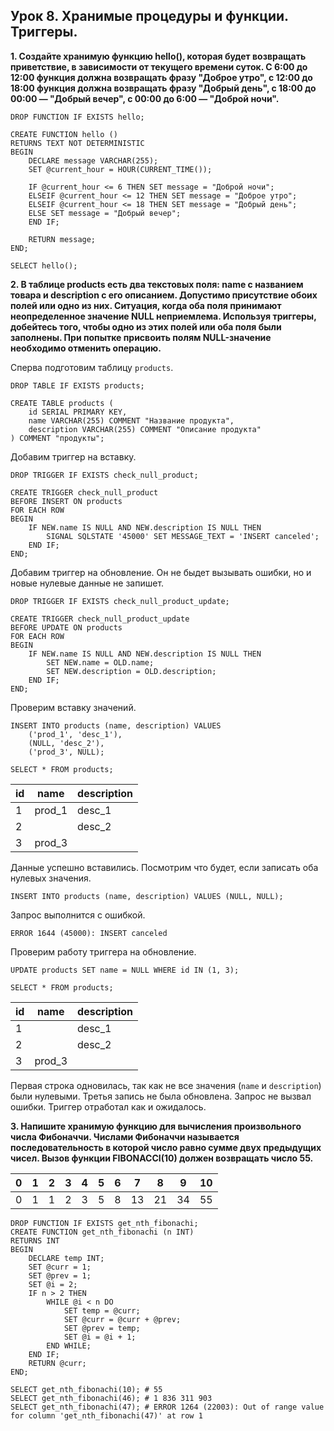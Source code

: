 ## Урок 8. Хранимые процедуры и функции. Триггеры.

**1. Создайте хранимую функцию hello(), которая будет возвращать приветствие, в зависимости от текущего времени суток. С 6:00 до 12:00 функция должна возвращать фразу "Доброе утро", с 12:00 до 18:00 функция должна возвращать фразу "Добрый день", с 18:00 до 00:00 — "Добрый вечер", с 00:00 до 6:00 — "Доброй ночи".**

```mysql
DROP FUNCTION IF EXISTS hello;

CREATE FUNCTION hello ()
RETURNS TEXT NOT DETERMINISTIC
BEGIN
	DECLARE message VARCHAR(255);
	SET @current_hour = HOUR(CURRENT_TIME());

	IF @current_hour <= 6 THEN SET message = "Доброй ночи";
	ELSEIF @current_hour <= 12 THEN SET message = "Доброе утро";
	ELSEIF @current_hour <= 18 THEN SET message = "Добрый день";
	ELSE SET message = "Добрый вечер";
	END IF;

	RETURN message;
END;

SELECT hello();
```

**2. В таблице products есть два текстовых поля: name с названием товара и description с его описанием. Допустимо присутствие обоих полей или одно из них. Ситуация, когда оба поля принимают неопределенное значение NULL неприемлема. Используя триггеры, добейтесь того, чтобы одно из этих полей или оба поля были заполнены. При попытке присвоить полям NULL-значение необходимо отменить операцию.**

Сперва подготовим таблицу `products`.

```mysql
DROP TABLE IF EXISTS products;

CREATE TABLE products (
	id SERIAL PRIMARY KEY,
	name VARCHAR(255) COMMENT "Название продукта",
	description VARCHAR(255) COMMENT "Описание продукта"
) COMMENT "продукты";
```

Добавим триггер на вставку.

```mysql
DROP TRIGGER IF EXISTS check_null_product;

CREATE TRIGGER check_null_product
BEFORE INSERT ON products
FOR EACH ROW
BEGIN
	IF NEW.name IS NULL AND NEW.description IS NULL THEN
		SIGNAL SQLSTATE '45000' SET MESSAGE_TEXT = 'INSERT canceled';
	END IF;
END;
```

Добавим триггер на обновление. Он не быдет вызывать ошибки, но и новые нулевые данные не запишет.

```mysql
DROP TRIGGER IF EXISTS check_null_product_update;

CREATE TRIGGER check_null_product_update
BEFORE UPDATE ON products
FOR EACH ROW
BEGIN
	IF NEW.name IS NULL AND NEW.description IS NULL THEN
		SET NEW.name = OLD.name;
		SET NEW.description = OLD.description;
	END IF;
END;
```

Проверим вставку значений.

```mysql
INSERT INTO products (name, description) VALUES
	('prod_1', 'desc_1'),
	(NULL, 'desc_2'),
	('prod_3', NULL);

SELECT * FROM products;
```

| id  | name   | description |
| --- | ------ | ----------- |
| 1   | prod_1 | desc_1      |
| 2   |        | desc_2      |
| 3   | prod_3 |             |

Данные успешно вставились. Посмотрим что будет, если записать оба нулевых значения.

```mysql
INSERT INTO products (name, description) VALUES (NULL, NULL);
```

Запрос выполнится с ошибкой.

```mysql
ERROR 1644 (45000): INSERT canceled
```

Проверим работу триггера на обновление.

```mysql
UPDATE products SET name = NULL WHERE id IN (1, 3);

SELECT * FROM products;
```

| id  | name   | description |
| --- | ------ | ----------- |
| 1   |        | desc_1      |
| 2   |        | desc_2      |
| 3   | prod_3 |             |

Первая строка одновилась, так как не все значения (`name` и `description`) были нулевыми. Третья запись не была обновлена. Запрос не вызвал ошибки. Триггер отработал как и ожидалось.

**3. Напишите хранимую функцию для вычисления произвольного числа Фибоначчи. Числами Фибоначчи называется последовательность в которой число равно сумме двух предыдущих чисел. Вызов функции FIBONACCI(10) должен возвращать число 55.**

| 0   | 1   | 2   | 3   | 4   | 5   | 6   | 7   | 8   | 9   | 10  |
| --- | --- | --- | --- | --- | --- | --- | --- | --- | --- | --- |
| 0   | 1   | 1   | 2   | 3   | 5   | 8   | 13  | 21  | 34  | 55  |

```mysql
DROP FUNCTION IF EXISTS get_nth_fibonachi;
CREATE FUNCTION get_nth_fibonachi (n INT)
RETURNS INT
BEGIN
	DECLARE temp INT;
	SET @curr = 1;
	SET @prev = 1;
	SET @i = 2;
	IF n > 2 THEN
		WHILE @i < n DO
			SET temp = @curr;
			SET @curr = @curr + @prev;
			SET @prev = temp;
			SET @i = @i + 1;
		END WHILE;
	END IF;
	RETURN @curr;
END;
```

```mysql
SELECT get_nth_fibonachi(10); # 55
SELECT get_nth_fibonachi(46); # 1 836 311 903
SELECT get_nth_fibonachi(47); # ERROR 1264 (22003): Out of range value for column 'get_nth_fibonachi(47)' at row 1
```
